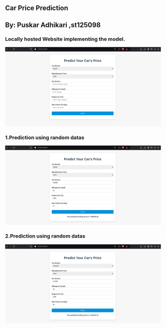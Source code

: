 ## Car Price Prediction
## By: Puskar Adhikari ,st125098


### Locally hosted Website implementing the model.
![alt text](images/empty.png)


### 1.Prediction using random datas
![alt text](images/predicted_1.png)


### 2.Prediction using random datas
![alt text](images/pred_2.png)
